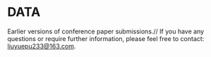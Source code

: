 # DATA
Earlier versions of conference paper submissions.//
If you have any questions or require further information, please feel free to contact: liuyuepu233@163.com.
